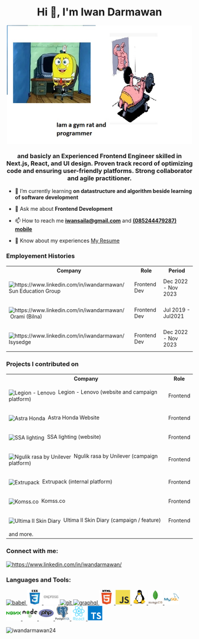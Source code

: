 <h1 align="center">Hi 👋, I'm Iwan Darmawan</h1>
<p align="center"><img align="center" src="https://raw.githubusercontent.com/iwandarmawan24/iwandarmawan24/main/normal_spongebob4.jpg" alt="https://www.linkedin.com/in/iwandarmawan/" height="320" width="500" /></p>
<h3 align="center">and basicly an Experienced Frontend Engineer skilled in Next.js, React, and UI design. Proven track record of optimizing code and ensuring user-friendly platforms. Strong collaborator and agile practitioner.</h3>

- 🌱 I’m currently learning **on datastructure and algorithm beside learning of software development**

- 💬 Ask me about **Frontend Development**

- 📫 How to reach me **iwansaila@gmail.com** and [**(085244479287) mobile**](https://wa.me/085244479287?text=Halo,%20Iwan!!)

- 📄 Know about my experiences [My Resume](https://drive.google.com/file/d/1oqok1OetnbptQta3cEM7htNWdqFNPCge/view?usp=sharing)
<h3 align="left">Employement Histories</h3>
<table>  
<tr>  
<th>Company</th>  
<th>Role</th>  
<th>Period</th>  
</tr>  
<tr>  
<td><p align="left">
<img align="center" src="https://raw.githubusercontent.com/iwandarmawan24/portofiles/main/sunedu.jpg" alt="https://www.linkedin.com/in/iwandarmawan/" height="30" width="50" /></a>&nbsp; Sun Education Group 
</p></td>  
<td>Frontend Dev</td>  
<td>Dec 2022 - Nov 2023</td>  
</tr>  
<tr>  
<td><p align="left"><img align="center" src="https://raw.githubusercontent.com/iwandarmawan24/portofiles/main/orami.jpg" alt="https://www.linkedin.com/in/iwandarmawan/" height="35" width="45" /></a> &nbsp;Orami (Bilna)
</p>
</td>  
<td>Frontend Dev</td>  
<td>Jul 2019 - Jul2021</td>  
</tr>  
<tr>  
<td><p align="left">
<img align="center" src="https://raw.githubusercontent.com/iwandarmawan24/portofiles/main/isysedge.jpg" alt="https://www.linkedin.com/in/iwandarmawan/" height="35" width="35" /></a>&nbsp; Isysedge
</p></td>  
<td>Frontend Dev</td>  
<td>Dec 2022 - Nov 2023</td>  
</tr>  
</table>

<h3 align="left">Projects I contributed on</h3>
<table>  <tr>  <th>Company</th>  <th>Role</th>  </tr>  <tr>  <td>  <p align="left">  <img align="center" src="https://raw.githubusercontent.com/iwandarmawan24/portofiles/main/legion-lenovo.png" alt="Legion - Lenovo" height="15" width="40" />&nbsp; Legion - Lenovo (website and campaign platform) </p>  </td>  <td>Frontend</td>  </tr>  <tr>  <td>  <p align="left">  <img align="center" src="https://raw.githubusercontent.com/iwandarmawan24/portofiles/0d60aeeea53e1ddba9c8ec1a113ba405341968d5/astra-honda.svg" alt="Astra Honda" height="25" width="50" />&nbsp; Astra Honda Website </p>  </td>  <td>Frontend</td>  </tr>  <tr>  <td>  <p align="left">  <img align="center" src="https://raw.githubusercontent.com/iwandarmawan24/portofiles/main/ssa-lightning.png" alt="SSA lighting" height="40" width="60" />&nbsp; SSA lighting (website) </p>  </td>  <td>Frontend</td>  </tr>  <tr>  <td>  <p align="left">  <img align="center" src="https://raw.githubusercontent.com/iwandarmawan24/portofiles/main/ufs.png" alt="Ngulik rasa by Unilever" height="20" width="55" />&nbsp; Ngulik rasa by Unilever (campaign platform) </p>  </td>  <td>Frontend</td>  </tr>  <tr>  <td>  <p align="left">  <img align="center" src="https://raw.githubusercontent.com/iwandarmawan24/portofiles/main/extrupack.png" alt="Extrupack" height="20" width="55" />&nbsp; Extrupack (internal platform) </p>  </td>  <td>Frontend</td>  </tr>  <tr>  <td>  <p align="left">  <img align="center" src="https://raw.githubusercontent.com/iwandarmawan24/portofiles/main/komms.png" alt="Komss.co" height="20" width="60" />&nbsp; Komss.co </p>  </td>  <td>Frontend</td>  </tr>  <tr>  <td>  <p align="left">  <img align="center" src="https://raw.githubusercontent.com/iwandarmawan24/portofiles/main/ultima-ii.png" alt="Ultima II Skin Diary" height="25" width="25" />&nbsp; Ultima II Skin Diary (campaign / feature) </p>  </td>  <td>Frontend</td>  </tr>  <tr>  <td>and more.</td>   </tr>  </table>
<h3 align="left">Connect with me:</h3>
<p align="left">
<a href="https://linkedin.com/in/https://www.linkedin.com/in/iwandarmawan/" target="blank"><img align="center" src="https://raw.githubusercontent.com/rahuldkjain/github-profile-readme-generator/master/src/images/icons/Social/linked-in-alt.svg" alt="https://www.linkedin.com/in/iwandarmawan/" height="30" width="40" /></a>
</p>

<h3 align="left">Languages and Tools:</h3>
<p align="left"> <a href="https://babeljs.io/" target="_blank" rel="noreferrer"> <img src="https://www.vectorlogo.zone/logos/babeljs/babeljs-icon.svg" alt="babel" width="40" height="40"/> </a> <a href="https://www.w3schools.com/css/" target="_blank" rel="noreferrer"> <img src="https://raw.githubusercontent.com/devicons/devicon/master/icons/css3/css3-original-wordmark.svg" alt="css3" width="40" height="40"/> </a> <a href="https://expressjs.com" target="_blank" rel="noreferrer"> <img src="https://raw.githubusercontent.com/devicons/devicon/master/icons/express/express-original-wordmark.svg" alt="express" width="40" height="40"/> </a> <a href="https://git-scm.com/" target="_blank" rel="noreferrer"> <img src="https://www.vectorlogo.zone/logos/git-scm/git-scm-icon.svg" alt="git" width="40" height="40"/> </a> <a href="https://graphql.org" target="_blank" rel="noreferrer"> <img src="https://www.vectorlogo.zone/logos/graphql/graphql-icon.svg" alt="graphql" width="40" height="40"/> </a> <a href="https://www.w3.org/html/" target="_blank" rel="noreferrer"> <img src="https://raw.githubusercontent.com/devicons/devicon/master/icons/html5/html5-original-wordmark.svg" alt="html5" width="40" height="40"/> </a> <a href="https://developer.mozilla.org/en-US/docs/Web/JavaScript" target="_blank" rel="noreferrer"> <img src="https://raw.githubusercontent.com/devicons/devicon/master/icons/javascript/javascript-original.svg" alt="javascript" width="40" height="40"/> </a> <a href="https://www.linux.org/" target="_blank" rel="noreferrer"> <img src="https://raw.githubusercontent.com/devicons/devicon/master/icons/linux/linux-original.svg" alt="linux" width="40" height="40"/> </a> <a href="https://www.mongodb.com/" target="_blank" rel="noreferrer"> <img src="https://raw.githubusercontent.com/devicons/devicon/master/icons/mongodb/mongodb-original-wordmark.svg" alt="mongodb" width="40" height="40"/> </a> <a href="https://www.mysql.com/" target="_blank" rel="noreferrer"> <img src="https://raw.githubusercontent.com/devicons/devicon/master/icons/mysql/mysql-original-wordmark.svg" alt="mysql" width="40" height="40"/> </a> <a href="https://www.nginx.com" target="_blank" rel="noreferrer"> <img src="https://raw.githubusercontent.com/devicons/devicon/master/icons/nginx/nginx-original.svg" alt="nginx" width="40" height="40"/> </a> <a href="https://nodejs.org" target="_blank" rel="noreferrer"> <img src="https://raw.githubusercontent.com/devicons/devicon/master/icons/nodejs/nodejs-original-wordmark.svg" alt="nodejs" width="40" height="40"/> </a> <a href="https://www.php.net" target="_blank" rel="noreferrer"> <img src="https://raw.githubusercontent.com/devicons/devicon/master/icons/php/php-original.svg" alt="php" width="40" height="40"/> </a> <a href="https://www.postgresql.org" target="_blank" rel="noreferrer"> <img src="https://raw.githubusercontent.com/devicons/devicon/master/icons/postgresql/postgresql-original-wordmark.svg" alt="postgresql" width="40" height="40"/> </a> <a href="https://reactjs.org/" target="_blank" rel="noreferrer"> <img src="https://raw.githubusercontent.com/devicons/devicon/master/icons/react/react-original-wordmark.svg" alt="react" width="40" height="40"/> </a> <a href="https://www.typescriptlang.org/" target="_blank" rel="noreferrer"> <img src="https://raw.githubusercontent.com/devicons/devicon/master/icons/typescript/typescript-original.svg" alt="typescript" width="40" height="40"/> </a> </p>

<p><img align="center" src="https://github-readme-stats.vercel.app/api/top-langs?username=iwandarmawan24&show_icons=true&locale=en&layout=compact" alt="iwandarmawan24" /></p>
